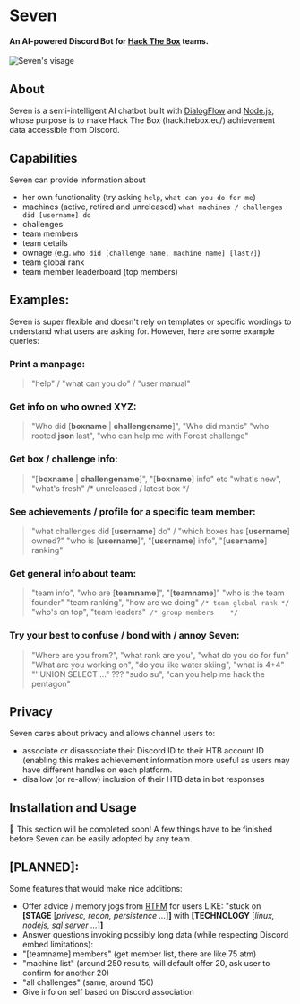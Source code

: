 
# Seven
#### An AI-powered Discord Bot for [Hack The Box](https://www.hackthebox.eu) teams. 
![Seven's visage](https://raw.githubusercontent.com/Propolisa/Seven/master/branding/seven_thumb_s.png)

## About 
Seven is a semi-intelligent AI chatbot built with [DialogFlow](dialogflow.cloud.google.com/) and [Node.js](https://nodejs.org/), whose purpose is to make Hack The Box (hackthebox.eu/) achievement data accessible from Discord. 

## Capabilities
Seven can provide information about
  - her own functionality (try asking `help`, `what can you do for me`)
  - machines (active, retired and unreleased)
  `what machines / challenges did [username] do`
  - challenges
  - team members
  - team details
  - ownage (e.g. `who did [challenge name, machine name] [last?]`)
  - team global rank
  - team member leaderboard (top members)
## Examples:
Seven is super flexible and doesn't rely on templates or specific wordings to understand what users are asking for. However, here are some example queries:
### Print a manpage:
 >  "help" / "what can you do" / "user manual"
### Get info on who owned XYZ:
> "Who did [**boxname** | **challengename**]", "Who did mantis"
> "who rooted **json** last", "who can help me with Forest challenge"
### Get box / challenge info:
> "[**boxname** | **challengename**]", "[**boxname**] info" etc
> "what's new", "what's fresh" /* unreleased / latest box */
### See achievements / profile for a specific team member:
> "what challenges did [**username**] do" / "which boxes has [**username**] owned?"
> "who is [**username**]", "[**username**] info", "[**username**] ranking"
### Get general info about team:
> "team info", "who are [**teamname**]", "[**teamname**]"
> "who is the team founder"
> "team ranking", "how are we doing" `/* team global rank */`
> "who's on top", "team leaders"` /* group members    */`
### Try your best to confuse / bond with / annoy Seven:
> "Where are you from?", "what rank are you", "what do you do for fun"
> "What are you working on", "do you like water skiing", "what is 4+4"
> "' UNION SELECT ..." ??? "sudo su", "can you help me hack the pentagon"

## Privacy
Seven cares about privacy and allows channel users to:
- associate or disassociate their Discord ID to their HTB account ID (enabling this makes achievement information more useful as users may have different handles on each platform.
- disallow (or re-allow) inclusion of their HTB data in bot responses
## Installation and Usage
🚧 This section will be completed soon! A few things have to be finished before Seven can be easily adopted by any team. 
## [PLANNED]: 
Some features that would make nice additions:
  - Offer advice / memory jogs from [RTFM](https://doc.lagout.org/rtfm-red-team-field-manual.pdf) for users LIKE: "stuck on **[STAGE** [*privesc, recon, persistence ...*]**]** with **[TECHNOLOGY** [*linux, nodejs, sql server ...*]**]**
 - Answer questions invoking possibly long data (while respecting Discord embed limitations):
 - "[teamname] members" (get member list, there are like 75 atm)
 - "machine list" (around 250 results, will default offer 20, ask user to confirm for another 20)
 - "all challenges" (same, around 150)
 - Give info on self based on Discord association
